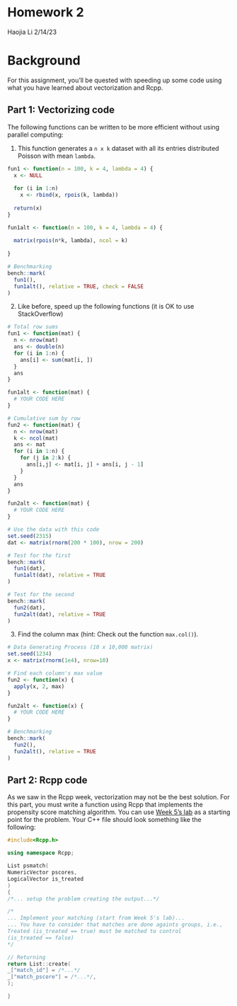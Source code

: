 Homework 2
================
Haojia Li
2/14/23

# Background

For this assignment, you’ll be quested with speeding up some code using
what you have learned about vectorization and Rcpp.

## Part 1: Vectorizing code

The following functions can be written to be more efficient without
using parallel computing:

1.  This function generates a `n x k` dataset with all its entries
    distributed Poisson with mean `lambda`.

``` r
fun1 <- function(n = 100, k = 4, lambda = 4) {
  x <- NULL
  
  for (i in 1:n)
    x <- rbind(x, rpois(k, lambda))
  
  return(x)
}

fun1alt <- function(n = 100, k = 4, lambda = 4) {
  
  matrix(rpois(n*k, lambda), ncol = k)
  
}

# Benchmarking
bench::mark(
  fun1(),
  fun1alt(), relative = TRUE, check = FALSE
)
```

2.  Like before, speed up the following functions (it is OK to use
    StackOverflow)

``` r
# Total row sums
fun1 <- function(mat) {
  n <- nrow(mat)
  ans <- double(n) 
  for (i in 1:n) {
    ans[i] <- sum(mat[i, ])
  }
  ans
}

fun1alt <- function(mat) {
  # YOUR CODE HERE
}

# Cumulative sum by row
fun2 <- function(mat) {
  n <- nrow(mat)
  k <- ncol(mat)
  ans <- mat
  for (i in 1:n) {
    for (j in 2:k) {
      ans[i,j] <- mat[i, j] + ans[i, j - 1]
    }
  }
  ans
}

fun2alt <- function(mat) {
  # YOUR CODE HERE
}

# Use the data with this code
set.seed(2315)
dat <- matrix(rnorm(200 * 100), nrow = 200)

# Test for the first
bench::mark(
  fun1(dat),
  fun1alt(dat), relative = TRUE
)

# Test for the second
bench::mark(
  fun2(dat),
  fun2alt(dat), relative = TRUE
)
```

3.  Find the column max (hint: Check out the function `max.col()`).

``` r
# Data Generating Process (10 x 10,000 matrix)
set.seed(1234)
x <- matrix(rnorm(1e4), nrow=10)

# Find each column's max value
fun2 <- function(x) {
  apply(x, 2, max)
}

fun2alt <- function(x) {
  # YOUR CODE HERE
}

# Benchmarking
bench::mark(
  fun2(),
  fun2alt(), relative = TRUE
)
```

## Part 2: Rcpp code

As we saw in the Rcpp week, vectorization may not be the best solution.
For this part, you must write a function using Rcpp that implements the
propensity score matching algorithm. You can use [Week 5’s
lab](https://github.com/UofUEpiBio/PHS7045-advanced-programming/issues/8#issuecomment-1424974938)
as a starting point for the problem. Your C++ file should look something
like the following:

``` cpp
#include<Rcpp.h>

using namespace Rcpp;

List psmatch(
NumericVector pscores,
LogicalVector is_treated
)
{
/*... setup the problem creating the output...*/

/*
... Implement your matching (start from Week 5's lab)... 
... You have to consider that matches are done againts groups, i.e.,
Treated (is_treated == true) must be matched to control 
(is_treated == false)  
*/

// Returning
return List::create(
_["match_id"] = /*...*/
_["match_pscore"] = /*...*/,
);

}
```
